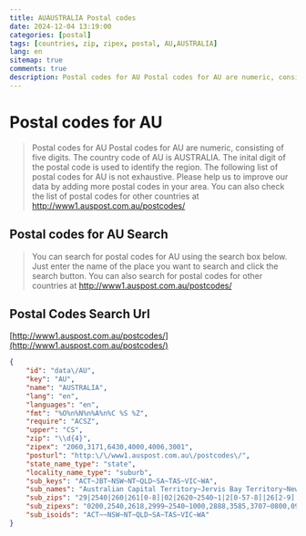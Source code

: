 ```yaml
---
title: AUAUSTRALIA Postal codes 
date: 2024-12-04 13:19:00
categories: [postal]
tags: [countries, zip, zipex, postal, AU,AUSTRALIA]
lang: en
sitemap: true
comments: true
description: Postal codes for AU Postal codes for AU are numeric, consisting of five digits. The country code of AU is AUSTRALIA. The inital digit of the postal code is used to identify the region. The following list of postal codes for AU is not exhaustive. Please help us to improve our data by adding more postal codes in your area. You can also check the list of postal codes for other countries at http://www1.auspost.com.au/postcodes/
---
```


# Postal codes for AU
> Postal codes for AU Postal codes for AU are numeric, consisting of five digits. The country code of AU is AUSTRALIA. The inital digit of the postal code is used to identify the region. The following list of postal codes for AU is not exhaustive. Please help us to improve our data by adding more postal codes in your area. You can also check the list of postal codes for other countries at http://www1.auspost.com.au/postcodes/

## Postal codes for AU Search 
> You can search for postal codes for AU using the search box below. Just enter the name of the place you want to search and click the search button. You can also search for postal codes for other countries at http://www1.auspost.com.au/postcodes/

## Postal Codes Search Url

[http://www1.auspost.com.au/postcodes/](http://www1.auspost.com.au/postcodes/)
```json
{
    "id": "data\/AU",
    "key": "AU",
    "name": "AUSTRALIA",
    "lang": "en",
    "languages": "en",
    "fmt": "%O%n%N%n%A%n%C %S %Z",
    "require": "ACSZ",
    "upper": "CS",
    "zip": "\\d{4}",
    "zipex": "2060,3171,6430,4000,4006,3001",
    "posturl": "http:\/\/www1.auspost.com.au\/postcodes\/",
    "state_name_type": "state",
    "locality_name_type": "suburb",
    "sub_keys": "ACT~JBT~NSW~NT~QLD~SA~TAS~VIC~WA",
    "sub_names": "Australian Capital Territory~Jervis Bay Territory~New South Wales~Northern Territory~Queensland~South Australia~Tasmania~Victoria~Western Australia",
    "sub_zips": "29|2540|260|261[0-8]|02|2620~2540~1|2[0-57-8]|26[2-9]|261[189]|3500|358[56]|3644|3707~0[89]~[49]~5|0872~7~[38]~6|0872",
    "sub_zipexs": "0200,2540,2618,2999~2540~1000,2888,3585,3707~0800,0999~4000,9999~5000~7000,7999~3000,8000~6000,0872",
    "sub_isoids": "ACT~~NSW~NT~QLD~SA~TAS~VIC~WA"
}
```
